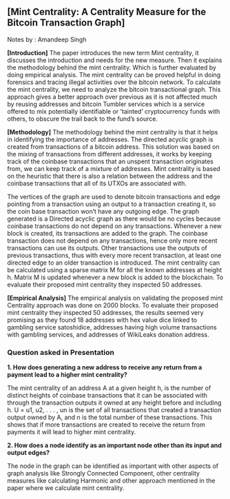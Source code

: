 ## [Mint Centrality: A Centrality Measure for the Bitcoin Transaction Graph] 
 Notes by : Amandeep Singh


**[Introduction]** The paper introduces the new term Mint centrality, it discusses the introduction and needs for
the new measure. Then it explains the methodology behind the mint centrality. Which is further evaluated by doing empirical analysis. The mint centrality can be proved helpful in doing
forensics and tracing illegal activities over the bitcoin network. To calculate the mint centrality,
we need to analyze the bitcoin transactional graph. This approach gives a better approach over
previous as it is not affected much by reusing addresses and bitcoin Tumbler services which is a
service offered to mix potentially identifiable or ’tainted’ cryptocurrency funds with others, to
obscure the trail back to the fund’s source.

**[Methodology]** The methodology behind the mint centrality is that it helps in identifying the importance of
addresses. The directed acyclic graph is created from transactions of a bitcoin address. This
solution was based on the mixing of transactions from different addresses, it works by keeping
track of the coinbase transactions that an unspent transaction originates from, we can keep track
of a mixture of addresses. Mint centrality is based on the heuristic that there is also a relation between the address and the coinbase transactions that all of its UTXOs are associated with.


The vertices of the graph are used to denote bitcoin transactions and edge pointing from a
transaction using an output to a transaction creating it, so the coin base transaction won’t have
any outgoing edge. The graph generated is a Directed acyclic graph as there would be no cycles
because coinbase transactions do not depend on any transactions. Whenever a new block is created, its transactions are added to the graph. The coinbase transaction does not depend on any transactions, hence only more recent transactions can use its outputs. Other transactions use the outputs of previous
transactions, thus with every more recent transaction, at least one directed edge to an older transaction is introduced. The mint centrality can be
calculated using a sparse matrix M for all the known addresses at height h. Matrix M is updated
whenever a new block is added to the blockchain. To evaluate their proposed mint centrality
they inspected 50 addresses.

**[Empirical Analysis]** The empirical analysis on validating the proposed mint Centrality approach was done on 2000
blocks. To evaluate their proposed mint centrality they inspected 50 addresses, the results
seemed very promising as they found 18 addresses with hex value dice linked to gambling service
satoshidice, addresses having high volume transactions with gambling services, and addresses of
WikiLeaks donation address.

### Question asked in Presentation

**1. How does generating a new address to receive any return from a payment lead
to a higher mint centrality?**

The mint centrality of an address A at a given height h, is the number of distinct heights of
coinbase transactions that it can be associated with through the transaction outputs it owned
at any height before and including h. U = u1, u2, . . . , un is the set of all transactions that
created a transaction output owned by A, and n is the total number of these transactions. This
shows that if more transactions are created to receive the return from payments it will lead to
higher mint centrality.

**2. How does a node identify as an important node other than its input and output
edges?**

The node in the graph can be identified as important with other aspects of graph analysis like
Strongly Connected Component, other centrality measures like calculating Harmonic and other
approach mentioned in the paper where we calculate mint centrality.
